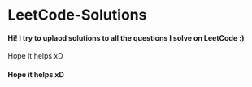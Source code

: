# LeetCode-Solutions

#### Hi! I try to uplaod solutions to all the questions I solve on LeetCode :)
Hope it helps xD
#### Hope it helps xD
